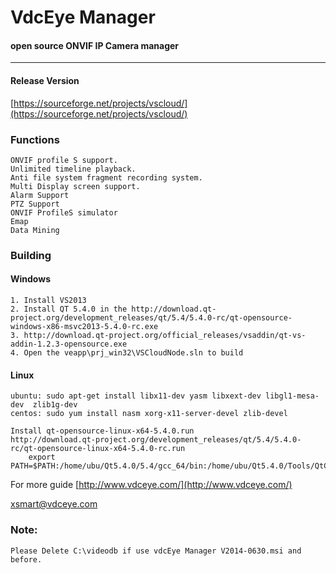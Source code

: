 # VdcEye Manager #
#### open source ONVIF IP Camera manager ####

----------
#### Release Version ####
[https://sourceforge.net/projects/vscloud/](https://sourceforge.net/projects/vscloud/)

### Functions ###
	ONVIF profile S support.
    Unlimited timeline playback.
	Anti file system fragment recording system.
	Multi Display screen support.
	Alarm Support
	PTZ Support
	ONVIF ProfileS simulator
	Emap
	Data Mining

### Building ###
#### Windows ####
	1. Install VS2013
	2. Install QT 5.4.0 in the http://download.qt-project.org/development_releases/qt/5.4/5.4.0-rc/qt-opensource-windows-x86-msvc2013-5.4.0-rc.exe
	3. http://download.qt-project.org/official_releases/vsaddin/qt-vs-addin-1.2.3-opensource.exe 
	4. Open the veapp\prj_win32\VSCloudNode.sln to build

#### Linux ####
	ubuntu: sudo apt-get install libx11-dev yasm libxext-dev libgl1-mesa-dev  zlib1g-dev
	centos: sudo yum install nasm xorg-x11-server-devel zlib-devel
	
	Install qt-opensource-linux-x64-5.4.0.run
	http://download.qt-project.org/development_releases/qt/5.4/5.4.0-rc/qt-opensource-linux-x64-5.4.0-rc.run
		export  PATH=$PATH:/home/ubu/Qt5.4.0/5.4/gcc_64/bin:/home/ubu/Qt5.4.0/Tools/QtCreator/bin/

For more guide
[http://www.vdceye.com/](http://www.vdceye.com/)

[xsmart@vdceye.com](xsmart@vdceye.com)

### Note: ###
	Please Delete C:\videodb if use vdcEye Manager V2014-0630.msi and before.
		


		

